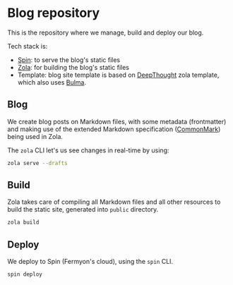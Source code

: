# Blog repository

This is the repository where we manage, build and deploy our blog.

Tech stack is:

- [Spin](https://www.fermyon.com/spin/): to serve the blog's static files
- [Zola](https://www.getzola.org/): for building the blog's static files
- Template: blog site template is based on [DeepThought](https://github.com/RatanShreshtha/DeepThought) zola template, which also uses [Bulma](https://bulma.io/).

## Blog

We create blog posts on Markdown files, with some metadata (frontmatter) and making use of the extended Markdown specification ([CommonMark](https://commonmark.org/)) being used in Zola.

The `zola` CLI let's us see changes in real-time by using:

```bash
zola serve --drafts
```

## Build

Zola takes care of compiling all Markdown files and all other resources to build the static site, generated into `public` directory.

```bash
zola build
```

## Deploy

We deploy to Spin (Fermyon's cloud), using the `spin` CLI.

```bash
spin deploy
```
